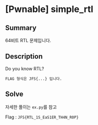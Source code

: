 # [Pwnable] simple_rtl
## Summary

64비트 RTL 문제입니다.

## Description

Do you know RTL?

`FLAG 형식은 JFS{...} 입니다.`

## Solve
자세한 풀이는 `ex.py`를 참고 

Flag : `JFS{RTL_1S_EaS1ER_TH4N_R0P}`